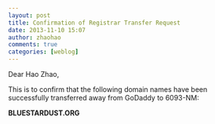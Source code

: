 ```yaml
---
layout: post
title: Confirmation of Registrar Transfer Request
date: 2013-11-10 15:07
author: zhaohao
comments: true
categories: [weblog]
---
```

Dear Hao Zhao,

This is to confirm that the following domain names have been<br />
successfully transferred away from GoDaddy to 6093-NM:

<b>BLUESTARDUST.ORG</b>
